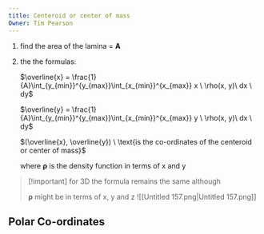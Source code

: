 ```yaml
---
title: Centeroid or center of mass
Owner: Tim Pearson
---
```

  
1. find the area of the lamina = **A**
2. the the formulas:
    
    $\overline{x} = \frac{1}{A}\int_{y_{min}}^{y_{max}}\int_{x_{min}}^{x_{max}} x \ \rho(x, y)\ dx \ dy$
    
    $\overline{y} = \frac{1}{A}\int_{y_{min}}^{y_{max}}\int_{x_{min}}^{x_{max}} y \ \rho(x, y)\ dx \ dy$
    
    $(\overline{x}, \overline{y}) \ \text{is the co-ordinates of the centeroid or center of mass}$
    
    where **ρ** is the density function in terms of x and y
    
      
    
      
    

> [!important] for 3D the formula remains the same although
> 
> **ρ** might be in terms of x, y and z
![[Untitled 157.png|Untitled 157.png]]

## Polar Co-ordinates